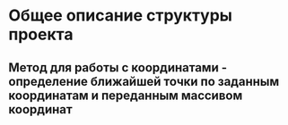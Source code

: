 # Общее описание структуры проекта
## Метод для работы с координатами - определение ближайшей точки по заданным координатам и переданным массивом координат
